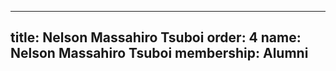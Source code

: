 ---
  title: Nelson Massahiro Tsuboi
  order: 4
  name: Nelson Massahiro Tsuboi
  membership: Alumni
  ---
  
